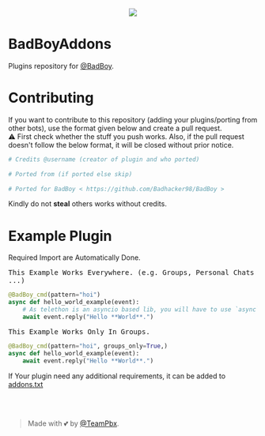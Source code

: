 # <p align="center"><a href="https://github.com/badmunda98/BadBoyAddons"><img src="https://github-readme-stats.vercel.app/api/pin?username=TeamBadBoy&show_icons=true&theme=dracula&hide_border=true&repo=BadBoyAddons"></a></p>
<p align="center">

# BadBoyAddons
Plugins repository for [@BadBoy](https://github.com/Badhacker98/BadBoy).


# Contributing
If you want to contribute to this repository (adding your plugins/porting from other bots), use the format given below and create a pull request.   
⚠️ First check whether the stuff you push works. Also, if the pull request doesn't follow the below format, it will be closed without prior notice.

```python
# Credits @username (creator of plugin and who ported)   
   
# Ported from (if ported else skip)   
   
# Ported for BadBoy < https://github.com/Badhacker98/BadBoy >   
```
   
Kindly do not **steal** others works without credits.<br>

# Example Plugin
   Required Import are Automatically Done.

<kbd>This Example Works Everywhere. (e.g. Groups, Personal Chats ...)</kbd>
```python
@BadBoy_cmd(pattern="hoi")
async def hello_world_example(event):
    # As telethon is an asyncio based lib, you will have to use `async`/`await` Syntax.
    await event.reply("Hello **World**.")
```

<kbd>This Example Works Only In Groups.</kbd>
```python
@BadBoy_cmd(pattern="hoi", groups_only=True,)
async def hello_world_example(event):
    await event.reply("Hello **World**.")
```

If Your plugin need any additional requirements, it can be added to <a href="https://github.com/badmunda98/BadBoyAddons/blob/main/addons.txt">addons.txt</a><br><br>

<br>


> Made with 💕 by [@TeamPbx](https://t.me/PBX_CHAT).
